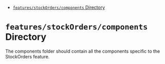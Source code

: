 <!-- START doctoc generated TOC please keep comment here to allow auto update -->
<!-- DON'T EDIT THIS SECTION, INSTEAD RE-RUN doctoc TO UPDATE -->

- [`features/stockOrders/components` Directory](#featuresstockorderscomponents-directory)

<!-- END doctoc generated TOC please keep comment here to allow auto update -->

# `features/stockOrders/components` Directory

The components folder should contain all the components specific to the StockOrders feature.
